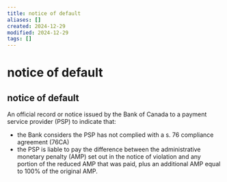 ```yaml
---
title: notice of default
aliases: []
created: 2024-12-29
modified: 2024-12-29
tags: []
---
```

# notice of default
## notice of default

An official record or notice issued by the Bank of Canada to a payment service provider (PSP) to indicate that:

- the Bank considers the PSP has not complied with a s. 76 compliance agreement (76CA)
- the PSP is liable to pay the difference between the administrative monetary penalty (AMP) set out in the notice of violation and any portion of the reduced AMP that was paid, plus an additional AMP equal to 100% of the original AMP.
